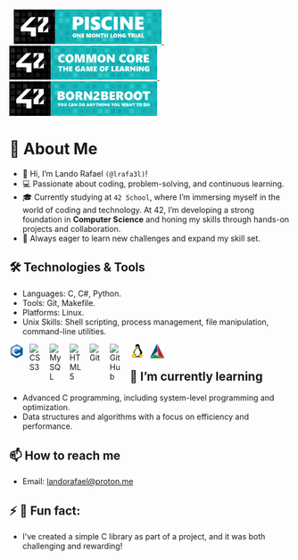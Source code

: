 #
<p float="left" align="left">
  &nbsp;
  <a href="https://github.com/jotavare/42-common-core">
    <img src="https://github.com/jotavare/jotavare/blob/main/42/banners/piscine_and_common_core/github_piscine_and_common_core_banner_piscine.png" width="265"/>
  </a>
  &nbsp;
  <a href="https://github.com/jotavare/42-common-core">
    <img src="https://github.com/jotavare/jotavare/blob/main/42/banners/piscine_and_common_core/github_piscine_and_common_core_banner_common_core.png" width="265"/>
  </a>
   &nbsp;
  <a href="https://github.com/jotavare/42-common-core">
    <img src="https://github.com/jotavare/jotavare/blob/main/42/banners/piscine_and_common_core/github_piscine_and_common_core_banner_born2beroot.png" width="265"/>
  </a>
</p>




# 

# 🌟 __About Me__
- 👋 Hi, I’m Lando Rafael `(@lrafa3l)`!
- 💻 Passionate about coding, problem-solving, and continuous learning.
- 🎓 Currently studying at `42 School`, where I’m immersing myself in the world of coding and technology. At 42, I’m developing a strong foundation in __Computer Science__ and honing my skills through hands-on projects and collaboration.
- 🚀 Always eager to learn new challenges and expand my skill set.

## 🛠️ __Technologies & Tools__
- Languages: C, C#, Python.
- Tools: Git, Makefile.
- Platforms: Linux.
- Unix Skills: Shell scripting, process management, file manipulation, command-line utilities.

<img align="left" alt="C" width="26px" src="https://github.com/devicons/devicon/blob/v2.16.0/icons/c/c-original.svg" style="padding-right:10px;" />
<img align="left" alt="CSS3" width="26px" src="https://cdn.jsdelivr.net/gh/devicons/devicon/icons/css3/css3-original.svg" style="padding-right:10px;" />
<img align="left" alt="MySQL" width="26px" src="https://cdn.jsdelivr.net/gh/devicons/devicon/icons/mysql/mysql-original.svg" style="padding-right:10px;" />
<img align="left" alt="HTML5" width="26px" src="https://cdn.jsdelivr.net/gh/devicons/devicon/icons/html5/html5-original.svg" style="padding-right:10px;" />
<img align="left" alt="Git" width="26px" src="https://cdn.jsdelivr.net/gh/devicons/devicon/icons/git/git-original.svg" style="padding-right:10px;" />
<img align="left" alt="GitHub" width="26px" src="https://user-images.githubusercontent.com/3369400/139447912-e0f43f33-6d9f-45f8-be46-2df5bbc91289.png" style="padding-right:10px;" />
<img align="left" alt="Linux" width="26px" src="https://github.com/devicons/devicon/blob/v2.16.0/icons/linux/linux-original.svg" style="padding-right:10px;" />
<img align="left" alt="Makefile" width="26px" src="https://github.com/devicons/devicon/blob/v2.16.0/icons/cmake/cmake-original.svg" style="padding-right:10px;" />
<br>

## 🌱 __I’m currently learning__
- Advanced C programming, including system-level programming and optimization.
- Data structures and algorithms with a focus on efficiency and performance.

## 📫 __How to reach me__
- Email: landorafael@proton.me

## ⚡ 🚀 __Fun fact:__
- I've created a simple C library as part of a project, and it was both challenging and rewarding!

<!---
lrafa3l/lrafa3l is a ✨ special ✨ repository because its `README.md` (this file) appears on your GitHub profile.
You can click the Preview link to take a look at your changes.
--->
